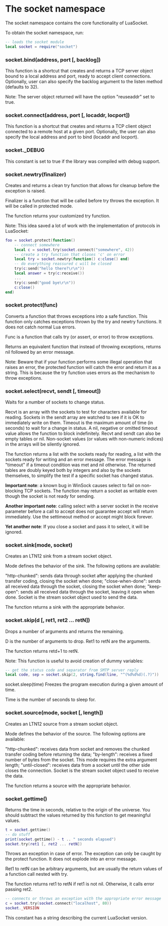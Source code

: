 # The socket namespace  
The socket namespace contains the core functionality of LuaSocket.

To obtain the socket namespace, run:
```lua
-- loads the socket module 
local socket = require("socket")
```
### socket.bind(address, port [, backlog])

This function is a shortcut that creates and returns a TCP server object bound to a local address and port, ready to accept client connections. Optionally, user can also specify the backlog argument to the listen method (defaults to 32).

Note: The server object returned will have the option "reuseaddr" set to true.

### socket.connect(address, port [, locaddr, locport])

This function is a shortcut that creates and returns a TCP client object connected to a remote host at a given port. Optionally, the user can also specify the local address and port to bind (locaddr and locport).

### socket._DEBUG

This constant is set to true if the library was compiled with debug support.

### socket.newtry(finalizer)

Creates and returns a clean try function that allows for cleanup before the exception is raised.

Finalizer is a function that will be called before try throws the exception. It will be called in protected mode.

The function returns your customized try function.

Note: This idea saved a lot of work with the implementation of protocols in LuaSocket:
```lua
foo = socket.protect(function()
    -- connect somewhere
    local c = socket.try(socket.connect("somewhere", 42))
    -- create a try function that closes 'c' on error
    local try = socket.newtry(function() c:close() end)
    -- do everything reassured c will be closed 
    try(c:send("hello there?\r\n"))
    local answer = try(c:receive())
    ...
    try(c:send("good bye\r\n"))
    c:close()
end)
```
### socket.protect(func)

Converts a function that throws exceptions into a safe function. This function only catches exceptions thrown by the try and newtry functions. It does not catch normal Lua errors.

Func is a function that calls try (or assert, or error) to throw exceptions.

Returns an equivalent function that instead of throwing exceptions, returns nil followed by an error message.

Note: Beware that if your function performs some illegal operation that raises an error, the protected function will catch the error and return it as a string. This is because the try function uses errors as the mechanism to throw exceptions.

### socket.select(recvt, sendt [, timeout])

Waits for a number of sockets to change status.

Recvt is an array with the sockets to test for characters available for reading. Sockets in the sendt array are watched to see if it is OK to immediately write on them. Timeout is the maximum amount of time (in seconds) to wait for a change in status. A nil, negative or omitted timeout value allows the function to block indefinitely. Recvt and sendt can also be empty tables or nil. Non-socket values (or values with non-numeric indices) in the arrays will be silently ignored.

The function returns a list with the sockets ready for reading, a list with the sockets ready for writing and an error message. The error message is "timeout" if a timeout condition was met and nil otherwise. The returned tables are doubly keyed both by integers and also by the sockets themselves, to simplify the test if a specific socket has changed status.

**Important note**: a known bug in WinSock causes select to fail on non-blocking TCP sockets. The function may return a socket as writable even though the socket is not ready for sending.

**Another important note**: calling select with a server socket in the receive parameter before a call to accept does not guarantee accept will return immediately. Use the settimeout method or accept might block forever.

**Yet another note**: If you close a socket and pass it to select, it will be ignored.

### socket.sink(mode, socket)

Creates an LTN12 sink from a stream socket object.

Mode defines the behavior of the sink. The following options are available:

"http-chunked": sends data through socket after applying the chunked transfer coding, closing the socket when done;
"close-when-done": sends all received data through the socket, closing the socket when done;
"keep-open": sends all received data through the socket, leaving it open when done.
Socket is the stream socket object used to send the data.

The function returns a sink with the appropriate behavior.

### socket.skip(d [, ret1, ret2 ... retN])

Drops a number of arguments and returns the remaining.

D is the number of arguments to drop. Ret1 to retN are the arguments.

The function returns retd+1 to retN.

Note: This function is useful to avoid creation of dummy variables:
```lua
-- get the status code and separator from SMTP server reply 
local code, sep = socket.skip(2, string.find(line, "^(%d%d%d)(.?)"))
```
socket.sleep(time)
Freezes the program execution during a given amount of time.

Time is the number of seconds to sleep for.

### socket.source(mode, socket [, length])

Creates an LTN12 source from a stream socket object.

Mode defines the behavior of the source. The following options are available:

"http-chunked": receives data from socket and removes the chunked transfer coding before returning the data;
"by-length": receives a fixed number of bytes from the socket. This mode requires the extra argument length;
"until-closed": receives data from a socket until the other side closes the connection.
Socket is the stream socket object used to receive the data.

The function returns a source with the appropriate behavior.

### socket.gettime()

Returns the time in seconds, relative to the origin of the universe. You should subtract the values returned by this function to get meaningful values.
```lua
t = socket.gettime()
-- do stuff
print(socket.gettime() - t .. " seconds elapsed")
socket.try(ret1 [, ret2 ... retN])
```
Throws an exception in case of error. The exception can only be caught by the protect function. It does not explode into an error message.

Ret1 to retN can be arbitrary arguments, but are usually the return values of a function call nested with try.

The function returns ret1 to retN if ret1 is not nil. Otherwise, it calls error passing ret2.
```lua
-- connects or throws an exception with the appropriate error message
c = socket.try(socket.connect("localhost", 80))
socket._VERSION
```

This constant has a string describing the current LuaSocket version.